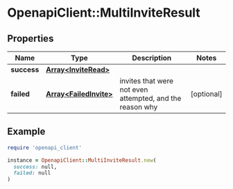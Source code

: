 # OpenapiClient::MultiInviteResult

## Properties

| Name | Type | Description | Notes |
| ---- | ---- | ----------- | ----- |
| **success** | [**Array&lt;InviteRead&gt;**](InviteRead.md) |  |  |
| **failed** | [**Array&lt;FailedInvite&gt;**](FailedInvite.md) | invites that were not even attempted, and the reason why | [optional] |

## Example

```ruby
require 'openapi_client'

instance = OpenapiClient::MultiInviteResult.new(
  success: null,
  failed: null
)
```

